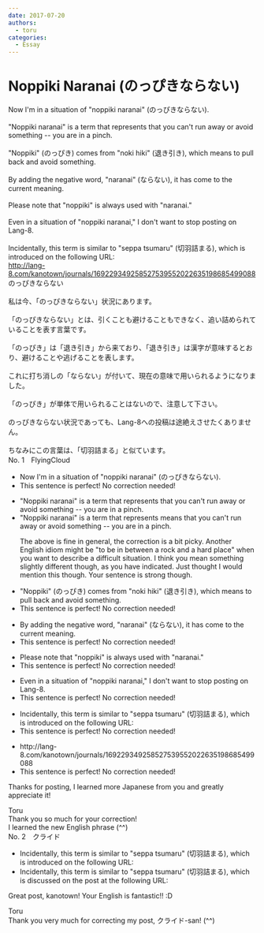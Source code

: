 ```yaml
---
date: 2017-07-20
authors:
  - toru
categories:
  - Essay
---
```


<h1 id="subject_show">Noppiki Naranai (のっぴきならない)</h1>
<div class="date" hidden>Jul 20, 2017 10:28</div>
<div id="post"><div id="body_show_ori">
Now I'm in a situation of "noppiki naranai" (のっぴきならない).<br/><br/>"Noppiki naranai" is a term that represents that you can't run away or avoid something -- you are in a pinch.<br/><br/>"Noppiki" (のっぴき) comes from "noki hiki" (退き引き), which means to pull back and avoid something.<br/><br/>By adding the negative word, "naranai" (ならない), it has come to the current meaning.<br/><br/>Please note that "noppiki" is always used with "naranai."<br/><br/>Even in a situation of "noppiki naranai," I don't want to stop posting on Lang-8.<br/><br/>Incidentally, this term is similar to "seppa tsumaru" (切羽詰まる), which is introduced on the following URL:<br/><a href="http://lang-8.com/kanotown/journals/169229349258527539552022635198685499088" target="_blank">http://lang-8.com/kanotown/journals/169229349258527539552022635198685499088</a>
</div></div>

<!-- more -->

<div id="post_ja"><div id="body_show_mo">
のっぴきならない<br/><br/>私は今、「のっぴきならない」状況にあります。<br/><br/>「のっぴきならない」とは、引くことも避けることもできなく、追い詰められていることを表す言葉です。<br/><br/>「のっぴき」は「退き引き」から来ており、「退き引き」は漢字が意味するとおり、避けることや逃げることを表します。<br/><br/>これに打ち消しの「ならない」が付いて、現在の意味で用いられるようになりました。<br/><br/>「のっぴき」が単体で用いられることはないので、注意して下さい。<br/><br/>のっぴきならない状況であっても、Lang-8への投稿は途絶えさせたくありません。<br/><br/>ちなみにこの言葉は、「切羽詰まる」と似ています。
</div></div>
<div id="block"><div class="first_name"> No. 1　<span class="just_name">FlyingCloud</span></div><div id="block2">
<ul class="correction_field">
<li class="incorrect">Now I'm in a situation of "noppiki naranai" (のっぴきならない).</li>
<li class="corrected perfect">This sentence is perfect! No correction needed!</li>
</ul>
<ul class="correction_field">
<li class="incorrect">"Noppiki naranai" is a term that represents that you can't run away or avoid something -- you are in a pinch.</li>
<li class="corrected correct">
"Noppiki naranai" is a term that <span class="sline">represents</span> <span class="f_red">means</span> that you can't run away or avoid something -- you are in a pinch.
<p class="correction_comment">The above is fine in general, the correction is a bit picky. Another English idiom might be "to be in between a rock and a hard place" when you want to describe a difficult situation. I think you mean something slightly different though, as you have indicated. Just thought I would mention this though. Your sentence is strong though.</p>
</li>
</ul>
<ul class="correction_field">
<li class="incorrect">"Noppiki" (のっぴき) comes from "noki hiki" (退き引き), which means to pull back and avoid something.</li>
<li class="corrected perfect">This sentence is perfect! No correction needed!</li>
</ul>
<ul class="correction_field">
<li class="incorrect">By adding the negative word, "naranai" (ならない), it has come to the current meaning.</li>
<li class="corrected perfect">This sentence is perfect! No correction needed!</li>
</ul>
<ul class="correction_field">
<li class="incorrect">Please note that "noppiki" is always used with "naranai."</li>
<li class="corrected perfect">This sentence is perfect! No correction needed!</li>
</ul>
<ul class="correction_field">
<li class="incorrect">Even in a situation of "noppiki naranai," I don't want to stop posting on Lang-8.</li>
<li class="corrected perfect">This sentence is perfect! No correction needed!</li>
</ul>
<ul class="correction_field">
<li class="incorrect">Incidentally, this term is similar to "seppa tsumaru" (切羽詰まる), which is introduced on the following URL:</li>
<li class="corrected perfect">This sentence is perfect! No correction needed!</li>
</ul>
<ul class="correction_field">
<li class="incorrect">http://lang-8.com/kanotown/journals/169229349258527539552022635198685499088</li>
<li class="corrected perfect">This sentence is perfect! No correction needed!</li>
</ul>
<p class="comment_small">
 Thanks for posting, I learned more Japanese from you and greatly appreciate it!
</p>

</div><div class="name"><span class="just_name">Toru</span><br>
Thank you so much for your correction!<br/>I learned the new English phrase (^^)
</div>
</div>
<div id="block"><div class="first_name"> No. 2　<span class="just_name">クライド</span></div><div id="block2">
<ul class="correction_field">
<li class="incorrect">Incidentally, this term is similar to "seppa tsumaru" (切羽詰まる), which is introduced on the following URL:</li>
<li class="corrected correct">
Incidentally, this term is similar to "seppa tsumaru" (切羽詰まる), which is discussed <span class="f_blue">on the post at the following URL</span>:
</li>
</ul>
<p class="comment_small">
 Great post, kanotown! Your English is fantastic!! :D
</p>

</div><div class="name"><span class="just_name">Toru</span><br>
Thank you very much for correcting my post, クライド-san! (^^)
</div>
</div>
